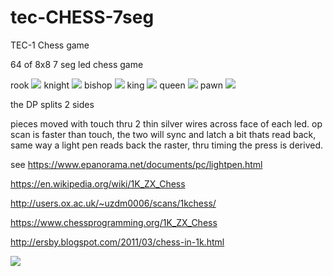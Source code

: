 # tec-CHESS-7seg
TEC-1 Chess game

64 of 8x8 7 seg led chess game

rook ![](https://github.com/SteveJustin1963/tec-CHESS-7seg/blob/master/pics/rook.png)
knight ![](https://github.com/SteveJustin1963/tec-CHESS-7seg/blob/master/pics/knight.png)
bishop ![](https://github.com/SteveJustin1963/tec-CHESS-7seg/blob/master/pics/bishop.png)
king ![](https://github.com/SteveJustin1963/tec-CHESS-7seg/blob/master/pics/king.png)
queen ![](https://github.com/SteveJustin1963/tec-CHESS-7seg/blob/master/pics/queen.png)
pawn ![](https://github.com/SteveJustin1963/tec-CHESS-7seg/blob/master/pics/pawn.png)

the DP splits 2 sides


pieces moved with touch thru 2 thin silver wires across face of each led. op scan is faster than touch, the two will sync and latch a bit thats read back, same way a light pen reads back the raster, thru timing the press is derived.

see https://www.epanorama.net/documents/pc/lightpen.html


https://en.wikipedia.org/wiki/1K_ZX_Chess

http://users.ox.ac.uk/~uzdm0006/scans/1kchess/

https://www.chessprogramming.org/1K_ZX_Chess

http://ersby.blogspot.com/2011/03/chess-in-1k.html


![](https://github.com/SteveJustin1963/tec-CHESS-7seg/blob/master/pics/chess-bd.png)
